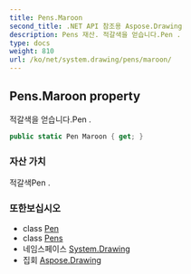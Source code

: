 ```yaml
---
title: Pens.Maroon
second_title: .NET API 참조용 Aspose.Drawing
description: Pens 재산. 적갈색을 얻습니다.Pen .
type: docs
weight: 810
url: /ko/net/system.drawing/pens/maroon/
---
```

## Pens.Maroon property

적갈색을 얻습니다.Pen .

```csharp
public static Pen Maroon { get; }
```

### 자산 가치

적갈색Pen .

### 또한보십시오

* class [Pen](../../pen/)
* class [Pens](../)
* 네임스페이스 [System.Drawing](../../pens/)
* 집회 [Aspose.Drawing](../../../)


